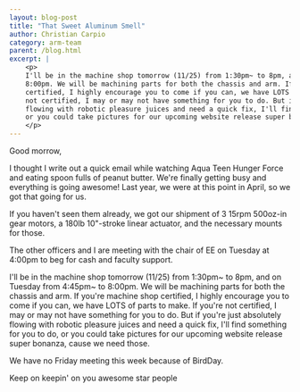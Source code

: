 ```yaml
---
layout: blog-post
title: "That Sweet Aluminum Smell"
author: Christian Carpio
category: arm-team
parent: /blog.html
excerpt: |
    <p>
    I'll be in the machine shop tomorrow (11/25) from 1:30pm~ to 8pm, and on Tuesday from 4:45pm~ to 
    8:00pm. We will be machining parts for both the chassis and arm. If you're machine shop 
    certified, I highly encourage you to come if you can, we have LOTS of parts to make. If you're 
    not certified, I may or may not have something for you to do. But if you're just absolutely 
    flowing with robotic pleasure juices and need a quick fix, I'll find something for you to do, 
    or you could take pictures for our upcoming website release super bonanza, cause we need those. 
    </p>
---
```


Good morrow,

I thought I write out a quick email while watching Aqua Teen Hunger Force and eating spoon fulls 
of peanut butter. We're finally getting busy and everything is going awesome! Last year, we were 
at this point in April, so we got that going for us. 

If you haven't seen them already, we got our shipment of 3 15rpm 500oz-in gear motors, a 
180lb 10"-stroke linear actuator, and the necessary mounts for those.

The other officers and I are meeting with the chair of EE on Tuesday at 4:00pm to beg for cash 
and faculty support. 

I'll be in the machine shop tomorrow (11/25) from 1:30pm~ to 8pm, and on Tuesday from 4:45pm~ to 
8:00pm. We will be machining parts for both the chassis and arm. If you're machine shop certified, 
I highly encourage you to come if you can, we have LOTS of parts to make. If you're not certified, 
I may or may not have something for you to do. But if you're just absolutely flowing with robotic 
pleasure juices and need a quick fix, I'll find something for you to do, or you could take pictures 
for our upcoming website release super bonanza, cause we need those. 

We have no Friday meeting this week because of BirdDay.

Keep on keepin' on you awesome star people
